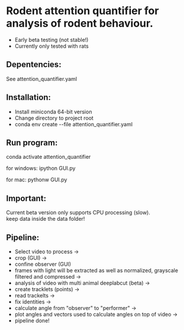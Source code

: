 # Rodent attention quantifier for analysis of rodent behaviour. 
* Early beta testing (not stable!)
* Currently only tested with rats

## Depentencies:
See attention_quantifier.yaml


## Installation:
* Install miniconda 64-bit version
* Change directory to project root
* conda env create --file attention_quantifier.yaml

## Run program:
conda activate attention_quantifier

for windows:
ipython GUI.py

for mac:
pythonw GUI.py

## Important:
Current beta version only supports CPU processing (slow).   
keep data inside the data folder!

## Pipeline:
* Select video to process ->
* crop (GUI) ->
* confine observer (GUI)
* frames with light will be extracted as well as normalized, grayscale filtered and compressed ->
* analysis of video with multi animal deeplabcut (beta) ->
* create tracklets (points) ->
* read trackelts -> 
* fix identities -> 
* calculate angle from "observer" to "performer" ->
* plot angles and vectors used to calculate angles on top of video ->
* pipeline done!
